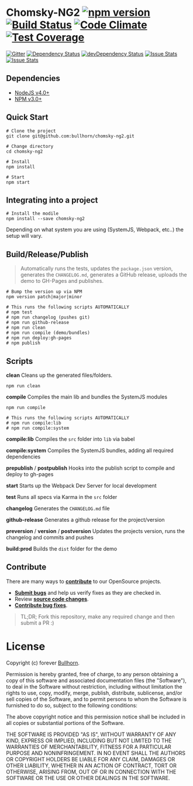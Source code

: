 # Chomsky-NG2 [![npm version](https://badge.fury.io/js/chomsky-ng2.svg)](http://badge.fury.io/js/chomsky-ng2) [![Build Status](https://travis-ci.org/bullhorn/chomsky-ng2.svg?branch=master)](https://travis-ci.org/bullhorn/chomsky-ng2) [![Code Climate](https://codeclimate.com/github/bullhorn/chomsky-ng2/badges/gpa.svg)](https://codeclimate.com/github/bullhorn/chomsky-ng2) [![Test Coverage](https://codeclimate.com/github/bullhorn/chomsky-ng2/badges/coverage.svg)](https://codeclimate.com/github/bullhorn/chomsky-ng2/coverage)

[![Gitter](https://badges.gitter.im/Join%20Chat.svg)](https://gitter.im/bullhorn/Open-Source?utm_source=badge&utm_medium=badge&utm_campaign=pr-badge)
[![Dependency Status](https://david-dm.org/bullhorn/chomsky-ng2.svg)](https://david-dm.org/bullhorn/chomsky-ng2)
[![devDependency Status](https://david-dm.org/bullhorn/chomsky-ng2/dev-status.svg)](https://david-dm.org/bullhorn/chomsky-ng2#info=devDependencies)
[![Issue Stats](http://issuestats.com/github/bullhorn/chomsky-ng2/badge/pr?style=flat)](http://issuestats.com/github/bullhorn/chomsky-ng2)
[![Issue Stats](http://issuestats.com/github/bullhorn/chomsky-ng2/badge/issue?style=flat)](http://issuestats.com/github/bullhorn/chomsky-ng2)

## Dependencies

- [NodeJS v4.0+](https://nodejs.org/en/)
- [NPM v3.0+](https://github.com/npm/npm)

## Quick Start

    # Clone the project
    git clone git@github.com:bullhorn/chomsky-ng2.git

    # Change directory
    cd chomsky-ng2

    # Install
    npm install

    # Start
    npm start

## Integrating into a project

    # Install the modile
    npm install --save chomsky-ng2

Depending on what system you are using (SystemJS, Webpack, etc..) the setup will vary.

## Build/Release/Publish

> Automatically runs the tests, updates the `package.json` version, generates the `CHANGELOG.md`, generates a GitHub release, uploads the demo to GH-Pages and publishes.

    # Bump the version up via NPM
    npm version patch|major|minor

    # This runs the following scripts AUTOMATICALLY
    # npm test
    # npm run changelog (pushes git)
    # npm run github-release
    # npm run clean
    # npm run compile (demo/bundles)
    # npm run deploy:gh-pages
    # npm publish

## Scripts

**clean**
Cleans up the generated files/folders.

    npm run clean

**compile**
Compiles the main lib and bundles the SystemJS modules

    npm run compile

    # This runs the following scripts AUTOMATICALLY
    # npm run compile:lib
    # npm run compile:system

**compile:lib**
Compiles the `src` folder into `lib` via babel

**compile:system**
Compiles the SystemJS bundles, adding all required dependencies

**prepublish** / **postpublish**
Hooks into the publish script to compile and deploy to gh-pages

**start**
Starts up the Webpack Dev Server for local development

**test**
Runs all specs via Karma in the `src` folder

**changelog**
Generates the `CHANGELOG.md` file

**github-release**
Generates a github release for the project/version

**preversion** / **version** / **postversion**
Updates the projects version, runs the changelog and commits and pushes

**build:prod**
Builds the `dist` folder for the demo

## Contribute

There are many ways to **[contribute](https://github.com/bullhorn/chomsky-ng2/blob/master/CONTRIBUTING.md)** to our OpenSource projects.
* **[Submit bugs](https://github.com/bullhorn/chomsky-ng2/issues)** and help us verify fixes as they are checked in.
* Review **[source code changes](https://github.com/bullhorn/chomsky-ng2/pulls)**.
* **[Contribute bug fixes](https://github.com/bullhorn/chomsky-ng2/blob/master/CONTRIBUTING.md)**.

> TL;DR; Fork this repository, make any required change and then submit a PR :)

# License

Copyright (c) forever [Bullhorn](http://www.bullhorn.com).

Permission is hereby granted, free of charge, to any person obtaining a copy of this software and associated documentation files (the "Software"), to deal in the Software without restriction, including without limitation the rights to use, copy, modify, merge, publish, distribute, sublicense, and/or sell copies of the Software, and to permit persons to whom the Software is furnished to do so, subject to the following conditions:

The above copyright notice and this permission notice shall be included in all copies or substantial portions of the Software.

THE SOFTWARE IS PROVIDED "AS IS", WITHOUT WARRANTY OF ANY KIND, EXPRESS OR IMPLIED, INCLUDING BUT NOT LIMITED TO THE WARRANTIES OF MERCHANTABILITY, FITNESS FOR A PARTICULAR PURPOSE AND NONINFRINGEMENT. IN NO EVENT SHALL THE AUTHORS OR COPYRIGHT HOLDERS BE LIABLE FOR ANY CLAIM, DAMAGES OR OTHER LIABILITY, WHETHER IN AN ACTION OF CONTRACT, TORT OR OTHERWISE, ARISING FROM, OUT OF OR IN CONNECTION WITH THE SOFTWARE OR THE USE OR OTHER DEALINGS IN THE SOFTWARE.